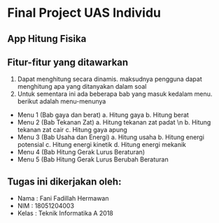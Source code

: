 # Final Project UAS Individu
## App Hitung Fisika

## Fitur-fitur yang ditawarkan
1. Dapat menghitung secara dinamis. maksudnya pengguna dapat menghitung apa yang ditanyakan dalam soal
2. Untuk sementara ini ada beberapa bab yang masuk kedalam menu. berikut adalah menu-menunya
  -  Menu 1 (Bab gaya dan berat)
     a. Hitung gaya
     b. Hitung berat
   - Menu 2 (Bab Tekanan Zat)
     a. Hitung tekanan zat padat \n
     b. Hitung tekanan zat cair
     c. Hitung gaya apung
   - Menu 3 (Bab Usaha dan Energi)
     a. Hitung usaha
     b. Hitung energi potensial
     c. Hitung energi kinetik
     d. Hitung energi mekanik
   - Menu 4 (Bab Hitung Gerak Lurus Beraturan)
   - Menu 5 (Bab Hitung Gerak Lurus Berubah Beraturan



## Tugas ini dikerjakan oleh:
- Nama : Fani Fadillah Hermawan
- NIM : 18051204003
- Kelas : Teknik Informatika A 2018
